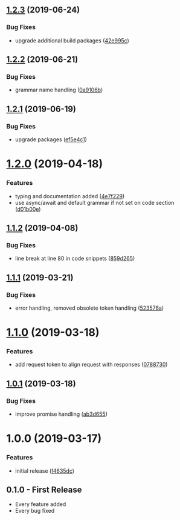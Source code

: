 ## [1.2.3](https://github.com/atom-ide-community/atom-ide-markdown-service/compare/v1.2.2...v1.2.3) (2019-06-24)


### Bug Fixes

* upgrade additional build packages ([42e995c](https://github.com/atom-ide-community/atom-ide-markdown-service/commit/42e995c))

## [1.2.2](https://github.com/atom-ide-community/atom-ide-markdown-service/compare/v1.2.1...v1.2.2) (2019-06-21)


### Bug Fixes

* grammar name handling ([0a9106b](https://github.com/atom-ide-community/atom-ide-markdown-service/commit/0a9106b))

## [1.2.1](https://github.com/atom-ide-community/atom-ide-markdown-service/compare/v1.2.0...v1.2.1) (2019-06-19)


### Bug Fixes

* upgrade packages ([ef5e4c1](https://github.com/atom-ide-community/atom-ide-markdown-service/commit/ef5e4c1))

# [1.2.0](https://github.com/atom-ide-community/atom-ide-markdown-service/compare/v1.1.2...v1.2.0) (2019-04-18)


### Features

* typing and documentation added ([4e7f229](https://github.com/atom-ide-community/atom-ide-markdown-service/commit/4e7f229))
* use async/await and default grammar if not set on code section ([d01b00e](https://github.com/atom-ide-community/atom-ide-markdown-service/commit/d01b00e))

## [1.1.2](https://github.com/atom-ide-community/atom-ide-markdown-service/compare/v1.1.1...v1.1.2) (2019-04-08)


### Bug Fixes

* line break at line 80 in code snippets ([859d265](https://github.com/atom-ide-community/atom-ide-markdown-service/commit/859d265))

## [1.1.1](https://github.com/atom-ide-community/atom-ide-markdown-service/compare/v1.1.0...v1.1.1) (2019-03-21)


### Bug Fixes

* error handling, removed obsolete token handling ([523576a](https://github.com/atom-ide-community/atom-ide-markdown-service/commit/523576a))

# [1.1.0](https://github.com/atom-ide-community/atom-ide-markdown-service/compare/v1.0.1...v1.1.0) (2019-03-18)


### Features

* add request token to align request with responses ([0788730](https://github.com/atom-ide-community/atom-ide-markdown-service/commit/0788730))

## [1.0.1](https://github.com/atom-ide-community/atom-ide-markdown-service/compare/v1.0.0...v1.0.1) (2019-03-18)


### Bug Fixes

* improve promise handling ([ab3d655](https://github.com/atom-ide-community/atom-ide-markdown-service/commit/ab3d655))

# 1.0.0 (2019-03-17)


### Features

* initial release ([f4635dc](https://github.com/atom-ide-community/atom-ide-markdown-service/commit/f4635dc))

## 0.1.0 - First Release
* Every feature added
* Every bug fixed

